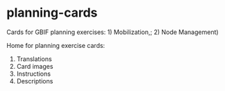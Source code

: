 # planning-cards
Cards for GBIF planning exercises: 1) Mobilization,; 2) Node Management)

Home for planning exercise cards:

1) Translations
2) Card images
3) Instructions
4) Descriptions
